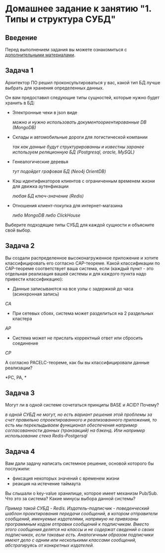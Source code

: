 # Домашнее задание к занятию "1. Типы и структура СУБД"

## Введение

Перед выполнением задания вы можете ознакомиться с 
[дополнительными материалами](https://github.com/netology-code/virt-homeworks/tree/virt-11/additional).

## Задача 1

Архитектор ПО решил проконсультироваться у вас, какой тип БД 
лучше выбрать для хранения определенных данных.

Он вам предоставил следующие типы сущностей, которые нужно будет хранить в БД:

- Электронные чеки в json виде

   *можно и нужно использовать документоориентированные DB (MongoDB)*

- Склады и автомобильные дороги для логистической компании

   *так как данные будут структурированны и известны заранее используем реляционную БД (Postgresql, oracle, MySQL)*
- Генеалогические деревья

   *тут подойдет графовая БД (Neo4j OrientDB)*
- Кэш идентификаторов клиентов с ограниченным временем жизни для движка аутенфикации

   *любая БД ключ-значение (Redis)*
- Отношения клиент-покупка для интернет-магазина

  *либо MongoDB либо ClickHouse*

Выберите подходящие типы СУБД для каждой сущности и объясните свой выбор.

## Задача 2

Вы создали распределенное высоконагруженное приложение и хотите классифицировать его согласно 
CAP-теореме. Какой классификации по CAP-теореме соответствует ваша система, если 
(каждый пункт - это отдельная реализация вашей системы и для каждого пункта надо привести классификацию):

- Данные записываются на все узлы с задержкой до часа (асинхронная запись)

*CA*
- При сетевых сбоях, система может разделиться на 2 раздельных кластера

*AP*
- Система может не прислать корректный ответ или сбросить соединение

*CP*

А согласно PACELC-теореме, как бы вы классифицировали данные реализации?

*PC, PA, *

## Задача 3

Могут ли в одной системе сочетаться принципы BASE и ACID? Почему?

*в одной СУБД не могут, но есть вариант решения этой проблемы за счет правильно спроектированного и реализованного приложения, то есть мы переклыдываем функционал обеспечения например согласованности данных (транзакций) на бэкенд. Или например использование стека Redis-Postgersql*

## Задача 4

Вам дали задачу написать системное решение, основой которого бы послужили:

- фиксация некоторых значений с временем жизни
- реакция на истечение таймаута

Вы слышали о key-value хранилище, которое имеет механизм Pub/Sub. 
Что это за система? Какие минусы выбора данной системы?

*Пример такой СУБД - Redis. Издатель-подписчик - поведенческий шаблон проектирования передачи сообщений, в котором отправители сообщений, именуемые издателями, напрямую не привязаны программным кодом отправки сообщений к подписчикам. Вместо этого сообщения делятся на классы и не содержат сведений о своих подписчиках, если таковые есть. Аналогичным образом подписчики имеют дело с одним или несколькими классами сообщений, абстрагируясь от конкретных издателей.*